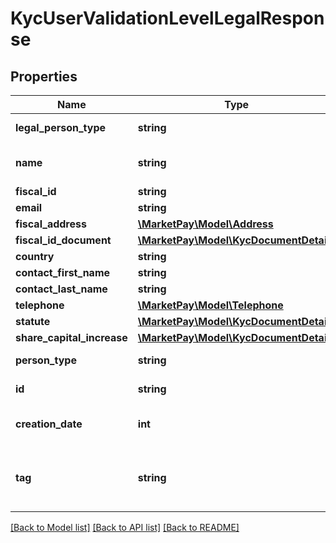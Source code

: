 # KycUserValidationLevelLegalResponse

## Properties
Name | Type | Description | Notes
------------ | ------------- | ------------- | -------------
**legal_person_type** | **string** | The type of legal user | [optional] 
**name** | **string** | The name of the legal user | [optional] 
**fiscal_id** | **string** |  | [optional] 
**email** | **string** |  | [optional] 
**fiscal_address** | [**\MarketPay\Model\Address**](Address.md) |  | [optional] 
**fiscal_id_document** | [**\MarketPay\Model\KycDocumentDetails**](KycDocumentDetails.md) |  | [optional] 
**country** | **string** |  | [optional] 
**contact_first_name** | **string** |  | [optional] 
**contact_last_name** | **string** |  | [optional] 
**telephone** | [**\MarketPay\Model\Telephone**](Telephone.md) |  | [optional] 
**statute** | [**\MarketPay\Model\KycDocumentDetails**](KycDocumentDetails.md) |  | [optional] 
**share_capital_increase** | [**\MarketPay\Model\KycDocumentDetails**](KycDocumentDetails.md) |  | [optional] 
**person_type** | **string** | Type of user | [optional] 
**id** | **string** | The item&#39;s ID | [optional] 
**creation_date** | **int** | When the item was created | [optional] 
**tag** | **string** | Custom data that you can add to this item | [optional] 

[[Back to Model list]](../README.md#documentation-for-models) [[Back to API list]](../README.md#documentation-for-api-endpoints) [[Back to README]](../README.md)


